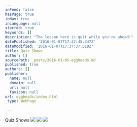 ```yaml
---
inFeed: false
hasPage: true
inNav: true
inLanguage: null
starred: true
keywords: []
description: "The lesson here is quit while you're ahead!"
datePublished: '2016-01-07T17:37:45.347Z'
dateModified: '2016-01-07T17:37:37.519Z'
title: Quiz Shows
author: []
sourcePath: _posts/2016-01-05-eggheads.md
published: true
authors: []
publisher:
  name: null
  domain: null
  url: null
  favicon: null
url: eggheads/index.html
_type: WebPage

---
```

Quiz Shows
![](https://s3-us-west-2.amazonaws.com/the-grid-img/p/757e720a5b6b4cd049a72599280532796f1c1a70.jpg)
![](https://s3-us-west-2.amazonaws.com/the-grid-img/p/0327af1f7272c5eae75eef2363dd401a1037fa1f.jpg)
![](https://s3-us-west-2.amazonaws.com/the-grid-img/p/3b03703e10c19fbebba0ef432619dabd27a7cbb8.jpg)